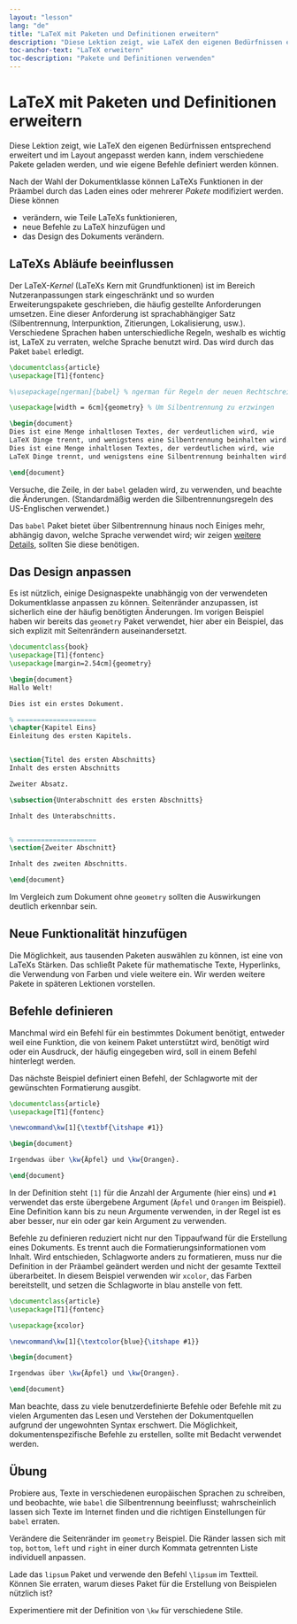 ```yaml
---
layout: "lesson"
lang: "de"
title: "LaTeX mit Paketen und Definitionen erweitern"
description: "Diese Lektion zeigt, wie LaTeX den eigenen Bedürfnissen entsprechend erweitert und im Layout angepasst werden kann, indem verschiedene Pakete geladen werden, und wie eigene Befehle definiert werden können."
toc-anchor-text: "LaTeX erweitern"
toc-description: "Pakete und Definitionen verwenden"
---
```


# LaTeX mit Paketen und Definitionen erweitern

<span
  class="summary">Diese Lektion zeigt, wie LaTeX den eigenen Bedürfnissen entsprechend erweitert und im Layout angepasst werden kann, indem verschiedene Pakete geladen werden, und wie eigene Befehle definiert werden können.</span>

Nach der Wahl der Dokumentklasse können LaTeXs Funktionen in der Präambel durch
das Laden eines oder mehrerer _Pakete_ modifiziert werden. Diese können

- verändern, wie Teile LaTeXs funktionieren,
- neue Befehle zu LaTeX hinzufügen und
- das Design des Dokuments verändern.

## LaTeXs Abläufe beeinflussen

Der LaTeX-_Kernel_ (LaTeXs Kern mit Grundfunktionen) ist im Bereich
Nutzeranpassungen stark eingeschränkt und so wurden Erweiterungspakete
geschrieben, die häufig gestellte Anforderungen umsetzen. Eine dieser
Anforderung ist sprachabhängiger Satz (Silbentrennung, Interpunktion,
Zitierungen, Lokalisierung, usw.). Verschiedene Sprachen haben unterschiedliche
Regeln, weshalb es wichtig ist, LaTeX zu verraten, welche Sprache benutzt wird.
Das wird durch das Paket `babel` erledigt.

```latex
\documentclass{article}
\usepackage[T1]{fontenc}

%\usepackage[ngerman]{babel} % ngerman für Regeln der neuen Rechtschreibung

\usepackage[width = 6cm]{geometry} % Um Silbentrennung zu erzwingen

\begin{document}
Dies ist eine Menge inhaltlosen Textes, der verdeutlichen wird, wie
LaTeX Dinge trennt, und wenigstens eine Silbentrennung beinhalten wird.
Dies ist eine Menge inhaltlosen Textes, der verdeutlichen wird, wie
LaTeX Dinge trennt, und wenigstens eine Silbentrennung beinhalten wird.

\end{document}
```

Versuche, die Zeile, in der `babel` geladen wird, zu verwenden, und beachte die
Änderungen. (Standardmäßig werden die Silbentrennungsregeln des US-Englischen
verwendet.)

Das `babel` Paket bietet über Silbentrennung hinaus noch Einiges mehr, abhängig
davon, welche Sprache verwendet wird; wir zeigen [weitere Details](more-06),
sollten Sie diese benötigen.

## Das Design anpassen

Es ist nützlich, einige Designaspekte unabhängig von der verwendeten
Dokumentklasse anpassen zu können. Seitenränder anzupassen, ist sicherlich eine
der häufig benötigten Änderungen. Im vorigen Beispiel haben wir bereits das
`geometry` Paket verwendet, hier aber ein Beispiel, das sich explizit mit
Seitenrändern auseinandersetzt.

```latex
\documentclass{book}
\usepackage[T1]{fontenc}
\usepackage[margin=2.54cm]{geometry}

\begin{document}
Hallo Welt!

Dies ist ein erstes Dokument.

% ====================
\chapter{Kapitel Eins}
Einleitung des ersten Kapitels.


\section{Titel des ersten Abschnitts}
Inhalt des ersten Abschnitts

Zweiter Absatz.

\subsection{Unterabschnitt des ersten Abschnitts}

Inhalt des Unterabschnitts.


% ====================
\section{Zweiter Abschnitt}

Inhalt des zweiten Abschnitts.

\end{document}
```

Im Vergleich zum Dokument ohne `geometry` sollten die Auswirkungen deutlich
erkennbar sein.

## Neue Funktionalität hinzufügen

Die Möglichkeit, aus tausenden Paketen auswählen zu können, ist eine von LaTeXs
Stärken. Das schließt Pakete für mathematische Texte, Hyperlinks, die Verwendung
von Farben und viele weitere ein. Wir werden weitere Pakete in späteren
Lektionen vorstellen.

## Befehle definieren

Manchmal wird ein Befehl für ein bestimmtes Dokument benötigt, entweder weil
eine Funktion, die von keinem Paket unterstützt wird, benötigt wird oder ein
Ausdruck, der häufig eingegeben wird, soll in einem Befehl hinterlegt werden.

Das nächste Beispiel definiert einen Befehl, der Schlagworte mit der gewünschten
Formatierung ausgibt.

```latex
\documentclass{article}
\usepackage[T1]{fontenc}

\newcommand\kw[1]{\textbf{\itshape #1}}

\begin{document}

Irgendwas über \kw{Äpfel} und \kw{Orangen}.

\end{document}
```

In der Definition steht `[1]` für die Anzahl der Argumente (hier eins) und `#1`
verwendet das erste übergebene Argument (`Äpfel` und `Orangen` im Beispiel).
Eine Definition kann bis zu neun Argumente verwenden, in der Regel ist es aber
besser, nur ein oder gar kein Argument zu verwenden.

Befehle zu definieren reduziert nicht nur den Tippaufwand für die Erstellung
eines Dokuments. Es trennt auch die Formatierungsinformationen vom Inhalt. Wird
entschieden, Schlagworte anders zu formatieren, muss nur die Definition in der
Präambel geändert werden und nicht der gesamte Textteil überarbeitet. In diesem
Beispiel verwenden wir `xcolor`, das Farben bereitstellt, und setzen die
Schlagworte in blau anstelle von fett.

```latex
\documentclass{article}
\usepackage[T1]{fontenc}

\usepackage{xcolor}

\newcommand\kw[1]{\textcolor{blue}{\itshape #1}}

\begin{document}

Irgendwas über \kw{Äpfel} und \kw{Orangen}.

\end{document}
```

Man beachte, dass zu viele benutzerdefinierte Befehle oder Befehle mit zu vielen
Argumenten das Lesen und Verstehen der Dokumentquellen aufgrund der ungewohnten
Syntax erschwert. Die Möglichkeit, dokumentenspezifische Befehle zu erstellen,
sollte mit Bedacht verwendet werden.

## Übung

Probiere aus, Texte in verschiedenen europäischen Sprachen zu schreiben, und
beobachte, wie `babel` die Silbentrennung beeinflusst; wahrscheinlich lassen
sich Texte im Internet finden und die richtigen Einstellungen für `babel`
erraten.

Verändere die Seitenränder im `geometry` Beispiel. Die Ränder lassen sich mit
`top`, `bottom`, `left` und `right` in einer durch Kommata getrennten Liste
individuell anpassen.

Lade das `lipsum` Paket und verwende den Befehl `\lipsum` im Textteil. Können
Sie erraten, warum dieses Paket für die Erstellung von Beispielen nützlich ist?

Experimentiere mit der Definition von `\kw` für verschiedene Stile.

